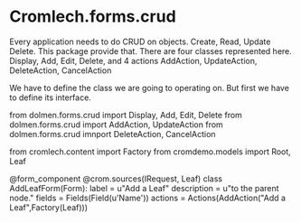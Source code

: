 Cromlech.forms.crud
===============

Every application needs to do CRUD on objects.  Create, Read, Update Delete.
This package provide that.  There are four classes represented here.
Display, Add, Edit, Delete, and 4 actions
AddAction, UpdateAction, DeleteAction, CancelAction

We have to define the class we are going to operating on.  But first we
have to define its interface.


from dolmen.forms.crud import Display, Add, Edit, Delete
from dolmen.forms.crud import AddAction, UpdateAction
from dolmen.forms.crud imnport DeleteAction, CancelAction

from cromlech.content import Factory
from cromdemo.models import Root, Leaf


@form_component
@crom.sources(IRequest, Leaf)
class AddLeafForm(Form):
   label = u"Add a Leaf"
   description = u"to the parent node."
   fields = Fields(Field(u'Name'))
   actions = Actions(AddAction("Add a Leaf",Factory(Leaf)))